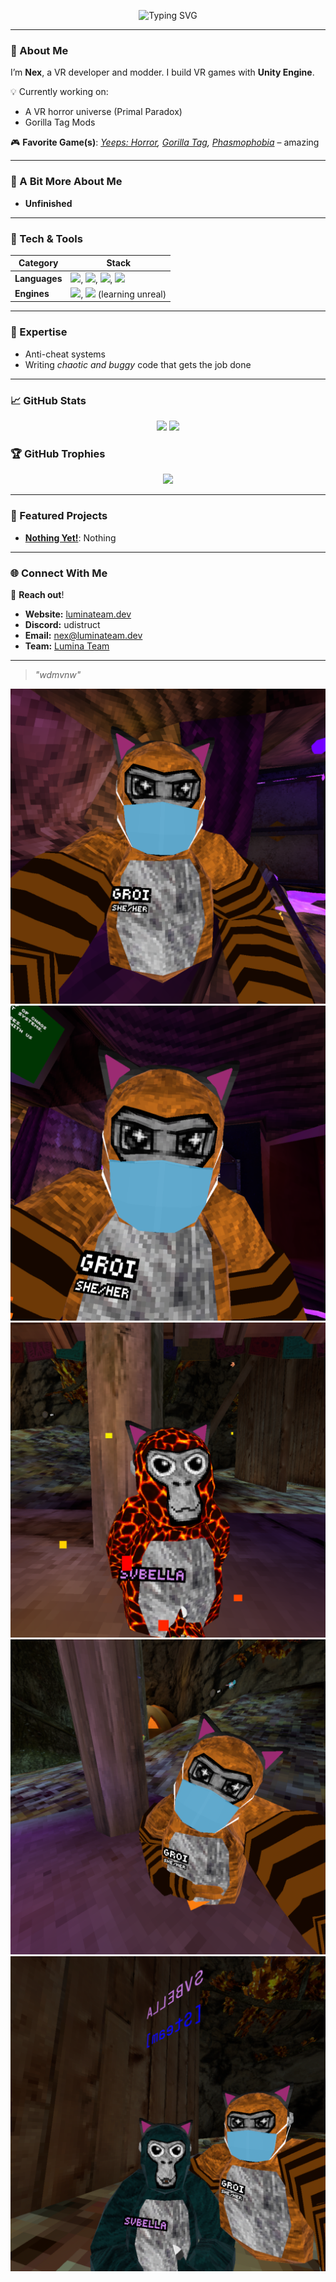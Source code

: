 <p align="center">
  <img src="https://readme-typing-svg.demolab.com?font=JetBrains+Mono&weight=600&size=22&pause=1000&color=2AA889&center=true&vCenter=true&width=650&lines=Hey+there%2C+I%27m+Nex!;VR+Game+Developer+%26+Game+Modder;Building+Immersive+Horror+Experiences" alt="Typing SVG" />
</p>

---

### 👋 About Me
I’m **Nex**, a VR developer and modder.
I build VR games with **Unity Engine**. 

💡 Currently working on:
- A VR horror universe (Primal Paradox) 
- Gorilla Tag Mods

🎮 **Favorite Game(s)**: *[Yeeps: Horror](https://www.meta.com/experiences/yeeps-horror/7276525889052788/?srsltid=AfmBOopT0sDnsUG4LLO_eKn_hpbsM0EWTAGZd6KTaI1KmwBsPqWaQJka), [Gorilla Tag](https://store.steampowered.com/app/1533390/Gorilla_Tag/), [Phasmophobia](https://store.steampowered.com/app/739630/Phasmophobia/)* – amazing

---

### 🎃 A Bit More About Me
- **Unfinished**

---

### 🧩 Tech & Tools

| **Category**      | **Stack**                                                                 |
|-------------------|---------------------------------------------------------------------------|
| **Languages**     | <img src="https://cdn.jsdelivr.net/npm/simple-icons@v9/icons/csharp.svg" width="16">, <img src="https://cdn.jsdelivr.net/npm/simple-icons@v9/icons/python.svg" width="16">, <img src="https://cdn.jsdelivr.net/npm/simple-icons@v9/icons/lua.svg" width="16">, <img src="https://cdn.jsdelivr.net/npm/simple-icons@v9/icons/javascript.svg" width="16"> |
| **Engines**       | <img src="https://cdn.jsdelivr.net/npm/simple-icons@v9/icons/unity.svg" width="16">, <img src="https://cdn.jsdelivr.net/npm/simple-icons@v9/icons/unrealengine.svg" width="16"> (learning unreal) |

---

### 🧠 Expertise
- Anti-cheat systems
- Writing *chaotic and buggy* code that gets the job done

---

### 📈 GitHub Stats
<p align="center">
  <img src="https://github-readme-stats.vercel.app/api?username=FemboyNex&show_icons=true&theme=tokyonight&hide_border=true&count_private=true&hide=stars" height="150px" />
  <img src="https://github-readme-stats.vercel.app/api/top-langs/?username=FemboyNex&layout=compact&theme=tokyonight&hide_border=true&langs_count=6" height="150px" />
</p>

### 🏆 GitHub Trophies
<p align="center">
  <img src="https://github-profile-trophy.vercel.app/?username=FemboyNex&theme=onedark&no-frame=true&row=1&margin-w=10&column=6" />
</p>

---

### 🚀 Featured Projects
- **[Nothing Yet!](https://github.com/FemboyNex/)**: Nothing

---

### 🌐 Connect With Me
📩 **Reach out**!
- **Website:** [luminateam.dev](https://luminateam.dev)  
- **Discord:** udistruct  
- **Email:** nex@luminateam.dev 
- **Team:** [Lumina Team](https://luminateam.dev)

---

> _"wdmvnw"_

![goob](goob.png)
![goobtwo](goobtwo.png)
![goobthree](goobthree.png)
![goobfour](goobfour.png)
![goobfive](goobfive.png)